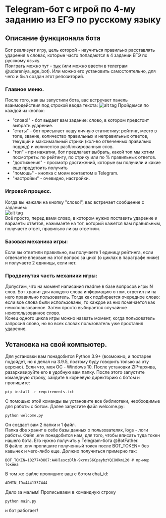 # Telegram-бот с игрой по 4-му заданию из ЕГЭ по русскому языку
## Описание функционала бота
Бот реализует игру, цель которой - научиться правильно расставлять ударения в словах, которые часто попадаются в 4 задании ЕГЭ по русскому языку.   
Поиграть можно тут - [тык](t.me/udareniya_ege_bot) (или можно ввести в телеграм @udareniya_ege_bot). Или можно его установить самостоятельно, для чего и был создан этот репозиторий.

### Главное меню.
После того, как вы запустили бота, вас встречает панель взаимодействия под строкой ввода текста:
![alt tag](https://i.imgur.com/whM9taT.png)
Пройдемся по каждой из кнопок:
* "слово!" - бот выдает вам задание: слово, в котором предстоит выбрать ударение.
* "статы" - бот присылает нашу личную статистику: рейтинг, место в топе, звание, количество правильных и неправильных ответов, текущий и максимальный стрики (кол-во отвеченных правильно подряд) и количество разблокированных слов.
* "топ" - при нажатии, бот предлагает выбрать, какой топ мы хотим посмотреть: по рейтингу, по стрику или по % правильных ответов.
* "достижения" - просмотр достижений, которые вы получили и какие еще предстоить получить
* "помощь" - кнопка с моим контактом в Telegram.
* "настройки" - очевидно, настройки.

### Игровой процесс.
Когда вы нажали на кнопку "слово!", вас встречает сообщение с заданием:  
![alt tag](https://i.imgur.com/sQMlCRm.png)  
Всё просто, перед вами слово, в котором нужно поставить ударение и варианты ответов, нажимаете на тот, который кажется вам правильным, получаете ответ, правильно ли вы ответили.

### Базовая механика игры:
Если вы ответили правильно, вы получаете 1 единицу рейтинга, если отвечаете впервые на этот вопрос за цикл (о циклах в параграфе ниже) и получаете 2 единицы, если нет.
### Продвинутая часть механики игры:
Допустим, что на момент написания readme в базе вопросов игры N слов. 
Бот хранит для каждого слова информацию о том, ответил ли на него правильно пользователь. 
Тогда как подбирается очередное слово: если все слова были использованы, то каждое из них помечается как неиспользованное. 
Затем просто выбирается случайное неиспользованное слово.  
Конец одного цикла игры можно назвать момент, когда пользователь запросил слово, но во всех словах пользователь уже проставил ударение.  

## Установка на свой компьютер.
Для установки вам понадобится Python 3.9+ (возможно, и постарее подойдет, но я делал на 3.9.5, поэтому буду говорить только за эту версию). Если что, моя ОС - Windows 10. 
После установки ZIP-архива, разархивируйте его в удобную вам папку. После этого запустите командную строку, зайдите в корневую директорию с ботом и пропишите:  
```
pip install -r requirements.txt
```
С помощью этой команды вы установите все библиотеки, необходимые для работы с ботом. Далее запустите файл welcome.py:  
```
python welcome.py
```
Он создаст вам 2 папки и 1 файл.  
Папка dbs хранит в себе базы данных о пользователях, logs - логи работы. Файл .env понадобится нам, для того, чтобы вписать туда токен нашего бота.
Его нужно получить у Telegram-бота @BotFather.  
В файле .env пропишите полученный токен после BOT_TOKEN= без кавычек и чего-либо еще. Должно получиться примерно так:  
```
BOT_TOKEN=1827743807:AAHlesczDlh-9xrnsS6CpaybzYQC80kmL20 # пример токена
```
В том же файле пропишите ваш с ботом chat_id:
```
ADMIN_ID=4441337444
```
Дело за малым! Прописываем в командную строку
```
python main.py
```
и бот работает!
